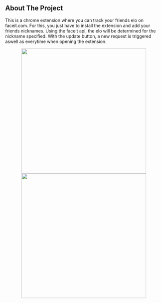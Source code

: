 <!-- ABOUT THE PROJECT -->
## About The Project

This is a chrome extension where you can track your friends elo on faceit.com. For this, you just have to install the extension and add your friends nicknames. 
Using the faceit api, the elo will be determined for the nickname specified.
With the update button, a new request is triggered aswell as everytime when opening the extension.

<p align="center">
   <img src="https://github.com/XaNNy0/FaceitFriends/blob/master/screenshots/Screenshot_1.png?raw=true" width="400" />
   <img src="https://github.com/XaNNy0/FaceitFriends/blob/master/screenshots/Screenshot_2.png?raw=true" width="400" />
</p>
